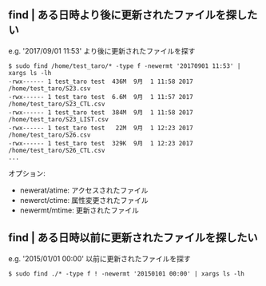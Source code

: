 ## find | ある日時より後に更新されたファイルを探したい
e.g. '2017/09/01 11:53' より後に更新されたファイルを探す

```
$ sudo find /home/test_taro/* -type f -newermt '20170901 11:53' | xargs ls -lh
-rwx------ 1 test_taro test  436M  9月  1 11:58 2017 /home/test_taro/S23.csv
-rwx------ 1 test_taro test  6.6M  9月  1 11:57 2017 /home/test_taro/S23_CTL.csv
-rwx------ 1 test_taro test  384M  9月  1 11:58 2017 /home/test_taro/S23_LIST.csv
-rwx------ 1 test_taro test   22M  9月  1 12:23 2017 /home/test_taro/S26.csv
-rwx------ 1 test_taro test  329K  9月  1 12:23 2017 /home/test_taro/S26_CTL.csv
...
```

オプション:

- newerat/atime: アクセスされたファイル
- newerct/ctime: 属性変更されたファイル
- newermt/mtime: 更新されたファイル



## find | ある日時以前に更新されたファイルを探したい
e.g. '2015/01/01 00:00' 以前に更新されたファイルを探す 

```
$ sudo find ./* -type f ! -newermt '20150101 00:00' | xargs ls -lh
```

